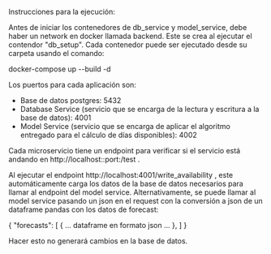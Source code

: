 Instrucciones para la ejecución:

Antes de iniciar los contenedores de db_service y model_service, debe haber un network en docker llamada backend. Este se crea
al ejecutar el contendor "db_setup". Cada contenedor puede ser ejecutado desde su carpeta usando el comando:

docker-compose up --build -d

Los puertos para cada aplicación son:

- Base de datos postgres: 5432
- Database Service (servicio que se encarga de la lectura y escritura a la base de datos): 4001
- Model Service (servicio que se encarga de aplicar el algoritmo entregado para el cálculo de días disponibles): 4002

Cada microservicio tiene un endpoint para verificar si el servicio está andando en http://localhost::port:/test .

Al ejecutar el endpoint http://localhost:4001/write_availability , este automáticamente carga los datos de la base de datos
necesarios para llamar al endpoint del model service. Alternativamente, se puede llamar al model service pasando un json en el
request con la conversión a json de un dataframe pandas con los datos de forecast:

{
    "forecasts":
        [
            {
                ... dataframe en formato json ...
            },
        ]
}

Hacer esto no generará cambios en la base de datos.